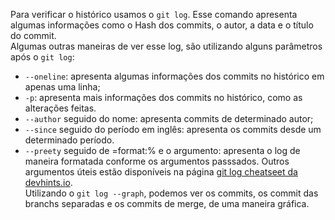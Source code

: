 Para verificar o histórico usamos o `git log`. Esse comando apresenta algumas informações como o Hash dos commits, o autor, a data e o título do commit.<br>
Algumas outras maneiras de ver esse log, são utilizando alguns parâmetros após o `git log`:
- `--oneline`: apresenta algumas informações dos commits no histórico em apenas uma linha;
- `-p`: apresenta mais informações dos commits no histórico, como as alterações feitas.
- `--author` seguido do nome: apresenta commits de determinado autor;
- `--since` seguido do período em inglês: apresenta os commits desde um determinado período.
- `--preety` seguido de =format:% e o argumento: apresenta o log de maneira formatada conforme os argumentos passsados.
Outros argumentos úteis estão disponíveis na página [git log cheatseet da devhints.io](https://devhints.io/git-log).<br>
Utilizando o `git log --graph`, podemos ver os commits, os commit das branchs separadas e os commits de merge, de uma maneira gráfica.